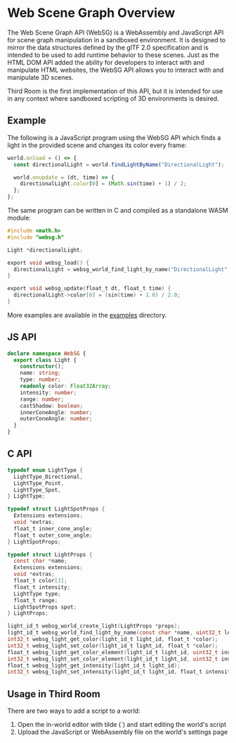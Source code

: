 # Web Scene Graph Overview

The Web Scene Graph API (WebSG) is a WebAssembly and JavaScript API for scene graph manipulation in a sandboxed environment. It is designed to mirror the data structures defined by the glTF 2.0 specification and is intended to be used to add runtime behavior to these scenes. Just as the HTML DOM API added the ability for developers to interact with and manipulate HTML websites, the WebSG API allows you to interact with and manipulate 3D scenes.

Third Room is the first implementation of this API, but it is intended for use in any context where sandboxed scripting of 3D environments is desired.

## Example

The following is a JavaScript program using the WebSG API which finds a light in the provided scene and changes its color every frame:

```js
world.onload = () => {
  const directionalLight = world.findLightByName("DirectionalLight");

  world.onupdate = (dt, time) => {
    directionalLight.color[0] = (Math.sin(time) + 1) / 2;
  };
};
```

The same program can be written in C and compiled as a standalone WASM module:

```c
#include <math.h>
#include "websg.h"

Light *directionalLight;

export void websg_load() {
  directionalLight = websg_world_find_light_by_name("DirectionalLight");
}

export void websg_update(float_t dt, float_t time) {
  directionalLight->color[0] = (sin(time) + 1.0) / 2.0;
}
```

More examples are available in the [examples](https://github.com/matrix-org/thirdroom/tree/main/examples/) directory.

## JS API

```ts
declare namespace WebSG {
  export class Light {
    constructor();
    name: string;
    type: number;
    readonly color: Float32Array;
    intensity: number;
    range: number;
    castShadow: boolean;
    innerConeAngle: number;
    outerConeAngle: number;
  }
}
```

## C API

```c
typedef enum LightType {
  LightType_Directional,
  LightType_Point,
  LightType_Spot,
} LightType;

typedef struct LightSpotProps {
  Extensions extensions;
  void *extras;
  float_t inner_cone_angle;
  float_t outer_cone_angle;
} LightSpotProps;

typedef struct LightProps {
  const char *name;
  Extensions extensions;
  void *extras;
  float_t color[3];
  float_t intensity;
  LightType type;
  float_t range;
  LightSpotProps spot;
} LightProps;

light_id_t websg_world_create_light(LightProps *props);
light_id_t websg_world_find_light_by_name(const char *name, uint32_t length);
int32_t websg_light_get_color(light_id_t light_id, float_t *color);
int32_t websg_light_set_color(light_id_t light_id, float_t *color);
float_t websg_light_get_color_element(light_id_t light_id, uint32_t index);
int32_t websg_light_set_color_element(light_id_t light_id, uint32_t index, float value);
float_t websg_light_get_intensity(light_id_t light_id);
int32_t websg_light_set_intensity(light_id_t light_id, float_t intensity);
```

## Usage in Third Room

There are two ways to add a script to a world:

1. Open the in-world editor with tilde (`) and start editing the world's script
2. Upload the JavaScript or WebAssembly file on the world's settings page
